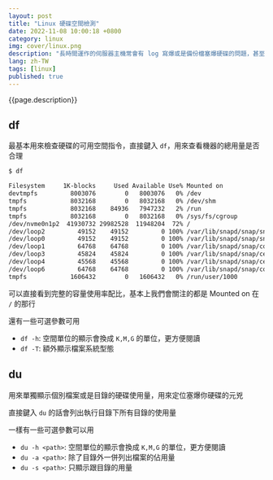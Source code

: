 ```yaml
---
layout: post
title: "Linux 硬碟空間檢測"
date: 2022-11-08 10:00:18 +0800
category: linux
img: cover/linux.png
description: "長時間運作的伺服器主機常會有 log 寫爆或是備份檔塞爆硬碟的問題，甚至會導致機器直接重新啟動，紀錄一下基本監測硬碟使用率的指令"
lang: zh-TW
tags: [linux]
published: true
---
```


{{page.description}}

## df

最基本用來檢查硬碟的可用空間指令，直接鍵入 `df`，用來查看機器的總用量是否合理

```bash
$ df

Filesystem     1K-blocks     Used Available Use% Mounted on
devtmpfs         8003076        0   8003076   0% /dev
tmpfs            8032168        0   8032168   0% /dev/shm
tmpfs            8032168    84936   7947232   2% /run
tmpfs            8032168        0   8032168   0% /sys/fs/cgroup
/dev/nvme0n1p2  41930732 29982528  11948204  72% /
/dev/loop2         49152    49152         0 100% /var/lib/snapd/snap/snapd/17336
/dev/loop0         49152    49152         0 100% /var/lib/snapd/snap/snapd/17029
/dev/loop1         64768    64768         0 100% /var/lib/snapd/snap/core20/1634
/dev/loop3         45824    45824         0 100% /var/lib/snapd/snap/certbot/2414
/dev/loop4         45568    45568         0 100% /var/lib/snapd/snap/certbot/2344
/dev/loop6         64768    64768         0 100% /var/lib/snapd/snap/core20/1695
tmpfs            1606432        0   1606432   0% /run/user/1000
```

可以直接看到完整的容量使用率配比，基本上我們會關注的都是 Mounted on 在 `/` 的那行

還有一些可選參數可用

+ `df -h`: 空間單位的顯示會換成 `K,M,G` 的單位，更方便閱讀
+ `df -T`: 額外顯示檔案系統型態

## du

用來單獨顯示個別檔案或是目錄的硬碟使用量，用來定位塞爆你硬碟的元兇

直接鍵入 `du` 的話會列出執行目錄下所有目錄的使用量

一樣有一些可選參數可以用

+ `du -h <path>`: 空間單位的顯示會換成 `K,M,G` 的單位，更方便閱讀
+ `du -a <path>`: 除了目錄外一併列出檔案的佔用量
+ `du -s <path>`: 只顯示跟目錄的用量
